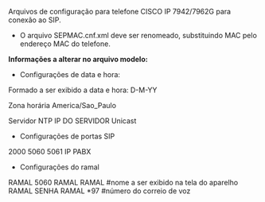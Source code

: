 Arquivos de configuração para telefone CISCO IP 7942/7962G para conexão ao SIP.

- O arquivo SEPMAC.cnf.xml deve ser renomeado, substituindo MAC pelo endereço MAC do telefone.

<b>Informações a alterar no arquivo modelo:</b>

- Configurações de data e hora:

Formado a ser exibido a data e hora:
<dateTemplate>D-M-YY</dateTemplate>

Zona horária
<timeZone>America/Sao_Paulo</timeZone>

Servidor NTP
<ntps>
    <ntp>
		<name>IP DO SERVIDOR</name>
		<ntpMode>Unicast</ntpMode>
	</ntp>
</ntps>

- Configurações de portas SIP

<ethernetPhonePort>2000</ethernetPhonePort>
<sipPort>5060</sipPort>
<securedSipPort>5061</securedSipPort>
<processNodeName>IP PABX</processNodeName>


- Configurações do ramal

<featureLabel>RAMAL</featureLabel>
<port>5060</port>
<name>RAMAL</name>
<displayName>RAMAL</displayName> #nome a ser exibido na tela do aparelho
<authName>RAMAL</authName>
<authPassword>SENHA RAMAL</authPassword>
<messagesNumber>*97</messagesNumber> #número do correio de voz

